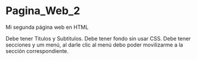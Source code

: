 # Pagina_Web_2
Mi segunda página web en HTML

Debe tener Titulos y Subtitulos.
Debe tener fondo sin usar CSS.
Debe tener secciones y um menú, al darle  clic al menú debo poder movilizarme a la sección correspondiente.

